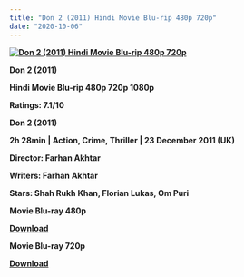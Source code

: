 ```yaml
---
title: "Don 2 (2011) Hindi Movie Blu-rip 480p 720p"
date: "2020-10-06"
---
```


[**![Don 2 (2011) Hindi Movie Blu-rip 480p 720p](https://1.bp.blogspot.com/-z8gK6yVbrDM/Xt3cQCyiQ1I/AAAAAAAACsQ/falinYoixowkbFXOkLPUlG_Wp92LE-I1gCLcBGAsYHQ/s1600/don2movie.jpg "Don 2 (2011) Hindi Movie Blu-rip 480p 720p")**](https://1.bp.blogspot.com/-z8gK6yVbrDM/Xt3cQCyiQ1I/AAAAAAAACsQ/falinYoixowkbFXOkLPUlG_Wp92LE-I1gCLcBGAsYHQ/s1600/don2movie.jpg)

 **Don 2 (2011)**

**Hindi Movie Blu-rip 480p 720p 1080p**

**Ratings: 7.1/10**

**Don 2 (2011)**

**2h 28min | Action, Crime, Thriller | 23 December 2011 (UK)**

**Director: Farhan Akhtar**

**Writers: Farhan Akhtar**

**Stars: Shah Rukh Khan, Florian Lukas, Om Puri**

 **Movie Blu-ray 480p** 

**[Download](https://links.265bkt.xyz/lxi93223275/)** 

 **Movie Blu-ray 720p** 

**[Download](https://links.265bkt.xyz/lxi93223276/)**
